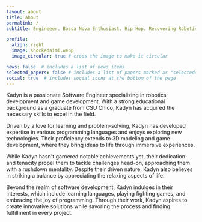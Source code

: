 ```yaml
---
layout: about
title: about
permalink: /
subtitle: Engineeer. Bossa Nova Enthusiast. Hip Hop. Recovering Roboticist. Game Dev.

profile:
  align: right
  image: shockedaimi.webp
  image_circular: true # crops the image to make it circular

news: false  # includes a list of news items
selected_papers: false # includes a list of papers marked as "selected={true}"
social: true  # includes social icons at the bottom of the page
---
```


Kadyn is a passionate Software Engineer specializing in robotics development and game development. With a strong educational background as a graduate from CSU Chico, Kadyn has acquired the necessary skills to excel in the field.

Driven by a love for learning and problem-solving, Kadyn has developed expertise in various programming languages and enjoys exploring new technologies. Their proficiency extends to 3D modeling and game development, where they bring ideas to life through immersive experiences.

While Kadyn hasn't garnered notable achievements yet, their dedication and tenacity propel them to tackle challenges head-on, approaching them with a rushdown mentality. Despite their driven nature, Kadyn also believes in striking a balance by appreciating the relaxing aspects of life.

Beyond the realm of software development, Kadyn indulges in their interests, which include learning languages, playing fighting games, and embracing the joy of programming. Through their work, Kadyn aspires to create innovative solutions while savoring the process and finding fulfillment in every project.